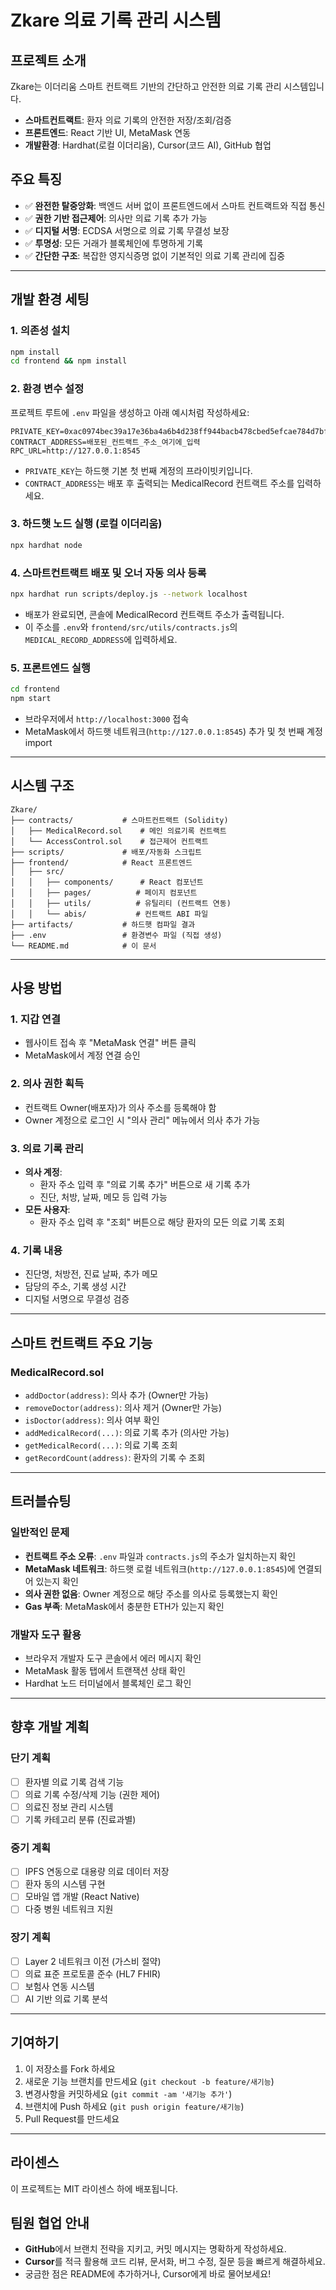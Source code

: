# Zkare 의료 기록 관리 시스템

## 프로젝트 소개

Zkare는 이더리움 스마트 컨트랙트 기반의 간단하고 안전한 의료 기록 관리 시스템입니다.

- **스마트컨트랙트**: 환자 의료 기록의 안전한 저장/조회/검증
- **프론트엔드**: React 기반 UI, MetaMask 연동
- **개발환경**: Hardhat(로컬 이더리움), Cursor(코드 AI), GitHub 협업

## 주요 특징

- ✅ **완전한 탈중앙화**: 백엔드 서버 없이 프론트엔드에서 스마트 컨트랙트와 직접 통신
- ✅ **권한 기반 접근제어**: 의사만 의료 기록 추가 가능
- ✅ **디지털 서명**: ECDSA 서명으로 의료 기록 무결성 보장
- ✅ **투명성**: 모든 거래가 블록체인에 투명하게 기록
- ✅ **간단한 구조**: 복잡한 영지식증명 없이 기본적인 의료 기록 관리에 집중

---

## 개발 환경 세팅

### 1. 의존성 설치

```bash
npm install
cd frontend && npm install
```

### 2. 환경 변수 설정

프로젝트 루트에 `.env` 파일을 생성하고 아래 예시처럼 작성하세요:

```
PRIVATE_KEY=0xac0974bec39a17e36ba4a6b4d238ff944bacb478cbed5efcae784d7bf4f2ff80
CONTRACT_ADDRESS=배포된_컨트랙트_주소_여기에_입력
RPC_URL=http://127.0.0.1:8545
```

- `PRIVATE_KEY`는 하드햇 기본 첫 번째 계정의 프라이빗키입니다.
- `CONTRACT_ADDRESS`는 배포 후 출력되는 MedicalRecord 컨트랙트 주소를 입력하세요.

### 3. 하드햇 노드 실행 (로컬 이더리움)

```bash
npx hardhat node
```

### 4. 스마트컨트랙트 배포 및 오너 자동 의사 등록

```bash
npx hardhat run scripts/deploy.js --network localhost
```

- 배포가 완료되면, 콘솔에 MedicalRecord 컨트랙트 주소가 출력됩니다.
- 이 주소를 `.env`와 `frontend/src/utils/contracts.js`의 `MEDICAL_RECORD_ADDRESS`에 입력하세요.

### 5. 프론트엔드 실행

```bash
cd frontend
npm start
```

- 브라우저에서 `http://localhost:3000` 접속
- MetaMask에서 하드햇 네트워크(`http://127.0.0.1:8545`) 추가 및 첫 번째 계정 import

---

## 시스템 구조

```
Zkare/
├── contracts/           # 스마트컨트랙트 (Solidity)
│   ├── MedicalRecord.sol    # 메인 의료기록 컨트랙트
│   └── AccessControl.sol    # 접근제어 컨트랙트
├── scripts/             # 배포/자동화 스크립트
├── frontend/            # React 프론트엔드
│   ├── src/
│   │   ├── components/      # React 컴포넌트
│   │   ├── pages/          # 페이지 컴포넌트
│   │   ├── utils/          # 유틸리티 (컨트랙트 연동)
│   │   └── abis/           # 컨트랙트 ABI 파일
├── artifacts/           # 하드햇 컴파일 결과
├── .env                 # 환경변수 파일 (직접 생성)
└── README.md            # 이 문서
```

---

## 사용 방법

### 1. 지갑 연결
- 웹사이트 접속 후 "MetaMask 연결" 버튼 클릭
- MetaMask에서 계정 연결 승인

### 2. 의사 권한 획득
- 컨트랙트 Owner(배포자)가 의사 주소를 등록해야 함
- Owner 계정으로 로그인 시 "의사 관리" 메뉴에서 의사 추가 가능

### 3. 의료 기록 관리
- **의사 계정**: 
  - 환자 주소 입력 후 "의료 기록 추가" 버튼으로 새 기록 추가
  - 진단, 처방, 날짜, 메모 등 입력 가능
- **모든 사용자**:
  - 환자 주소 입력 후 "조회" 버튼으로 해당 환자의 모든 의료 기록 조회

### 4. 기록 내용
- 진단명, 처방전, 진료 날짜, 추가 메모
- 담당의 주소, 기록 생성 시간
- 디지털 서명으로 무결성 검증

---

## 스마트 컨트랙트 주요 기능

### MedicalRecord.sol
- `addDoctor(address)`: 의사 추가 (Owner만 가능)
- `removeDoctor(address)`: 의사 제거 (Owner만 가능)
- `isDoctor(address)`: 의사 여부 확인
- `addMedicalRecord(...)`: 의료 기록 추가 (의사만 가능)
- `getMedicalRecord(...)`: 의료 기록 조회
- `getRecordCount(address)`: 환자의 기록 수 조회

---

## 트러블슈팅

### 일반적인 문제
- **컨트랙트 주소 오류**: `.env` 파일과 `contracts.js`의 주소가 일치하는지 확인
- **MetaMask 네트워크**: 하드햇 로컬 네트워크(`http://127.0.0.1:8545`)에 연결되어 있는지 확인
- **의사 권한 없음**: Owner 계정으로 해당 주소를 의사로 등록했는지 확인
- **Gas 부족**: MetaMask에서 충분한 ETH가 있는지 확인

### 개발자 도구 활용
- 브라우저 개발자 도구 콘솔에서 에러 메시지 확인
- MetaMask 활동 탭에서 트랜잭션 상태 확인
- Hardhat 노드 터미널에서 블록체인 로그 확인

---

## 향후 개발 계획

### 단기 계획
- [ ] 환자별 의료 기록 검색 기능
- [ ] 의료 기록 수정/삭제 기능 (권한 제어)
- [ ] 의료진 정보 관리 시스템
- [ ] 기록 카테고리 분류 (진료과별)

### 중기 계획
- [ ] IPFS 연동으로 대용량 의료 데이터 저장
- [ ] 환자 동의 시스템 구현
- [ ] 모바일 앱 개발 (React Native)
- [ ] 다중 병원 네트워크 지원

### 장기 계획
- [ ] Layer 2 네트워크 이전 (가스비 절약)
- [ ] 의료 표준 프로토콜 준수 (HL7 FHIR)
- [ ] 보험사 연동 시스템
- [ ] AI 기반 의료 기록 분석

---

## 기여하기

1. 이 저장소를 Fork 하세요
2. 새로운 기능 브랜치를 만드세요 (`git checkout -b feature/새기능`)
3. 변경사항을 커밋하세요 (`git commit -am '새기능 추가'`)
4. 브랜치에 Push 하세요 (`git push origin feature/새기능`)
5. Pull Request를 만드세요

---

## 라이센스

이 프로젝트는 MIT 라이센스 하에 배포됩니다.

## 팀원 협업 안내

- **GitHub**에서 브랜치 전략을 지키고, 커밋 메시지는 명확하게 작성하세요.
- **Cursor**를 적극 활용해 코드 리뷰, 문서화, 버그 수정, 질문 등을 빠르게 해결하세요.
- 궁금한 점은 README에 추가하거나, Cursor에게 바로 물어보세요!
